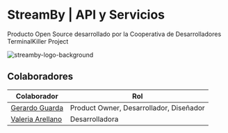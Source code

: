 # StreamBy | API y Servicios

Producto Open Source desarrollado por la Cooperativa de Desarrolladores TerminalKiller Project

![streamby-logo-background](https://github.com/GwerhDev/StreamBy-Client/assets/105039526/95e48038-b807-46cb-ad52-e5226025f30f)

## Colaboradores
| Colaborador                                                   |                 Rol                       |
| ------------------------------------------------------------- | ----------------------------------------- | 
| [Gerardo Guarda](https://github.com/GwerhDev)                 | Product Owner, Desarrollador, Diseñador   |
| [Valeria Arellano](https://github.com/ValeriaArellano0011)    | Desarrolladora                            |
